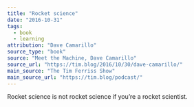 ```yaml
---
title: "Rocket science"
date: "2016-10-31"
tags:
  - book
  - learning
attribution: "Dave Camarillo"
source_type: "book"
source: "Meet the Machine, Dave Camarillo"
source_url: "https://tim.blog/2016/10/30/dave-camarillo/"
main_source: "The Tim Ferriss Show"
main_source_url: "https://tim.blog/podcast/"
---
```


Rocket science is not rocket science if you’re a rocket scientist.
